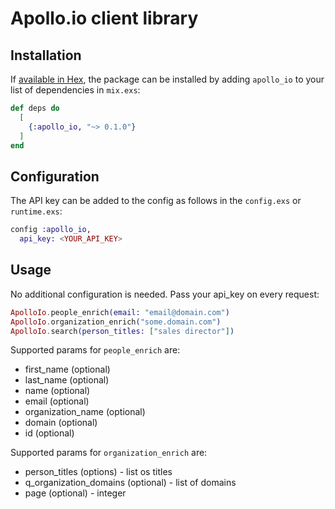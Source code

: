 # Apollo.io client library

## Installation

If [available in Hex](https://hex.pm/docs/publish), the package can be installed
by adding `apollo_io` to your list of dependencies in `mix.exs`:

```elixir
def deps do
  [
    {:apollo_io, "~> 0.1.0"}
  ]
end
```

## Configuration
The API key can be added to the config as follows in the `config.exs` or `runtime.exs`:
```elixir
config :apollo_io,
  api_key: <YOUR_API_KEY>
```

## Usage
No additional configuration is needed.
Pass your api_key on every request:

```elixir
ApolloIo.people_enrich(email: "email@domain.com")
ApolloIo.organization_enrich("some.domain.com")
ApolloIo.search(person_titles: ["sales director"])
```

Supported params for `people_enrich` are:
  - first_name (optional)
  - last_name (optional)
  - name (optional)
  - email (optional)
  - organization_name (optional)
  - domain (optional)
  - id (optional)

Supported params for `organization_enrich` are:
  - person_titles (options) - list os titles
  - q_organization_domains (optional) - list of domains
  - page (optional) - integer

